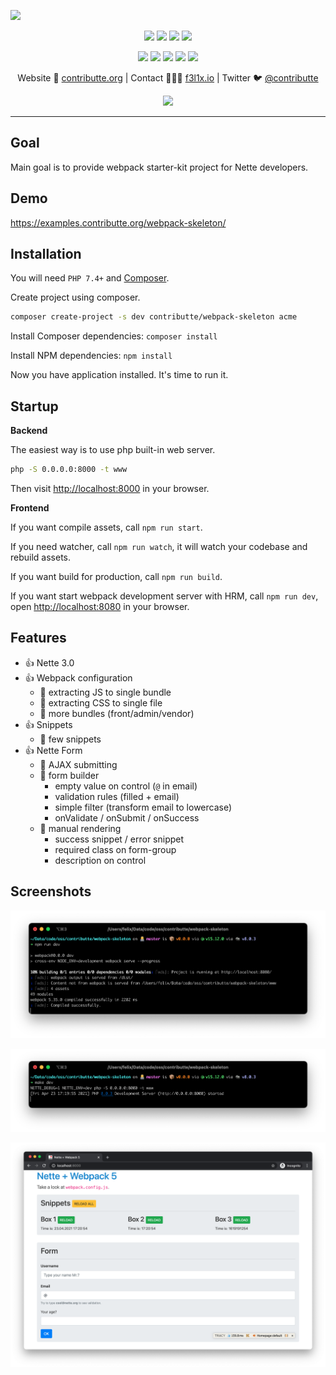 ![](https://heatbadger.now.sh/github/readme/contributte/webpack-skeleton/)

<p align=center>
  <a href="https://github.com/contributte/webpack-skeleton/actions"><img src="https://badgen.net/github/checks/contributte/webpack-skeleton/master"></a>
  <a href="https://coveralls.io/r/contributte/webpack-skeleton"><img src="https://badgen.net/coveralls/c/github/contributte/webpack-skeleton"></a>
  <a href="https://packagist.org/packages/contributte/webpack-skeleton"><img src="https://badgen.net/packagist/dm/contributte/webpack-skeleton"></a>
  <a href="https://packagist.org/packages/contributte/webpack-skeleton"><img src="https://badgen.net/packagist/v/contributte/webpack-skeleton"></a>
</p>
<p align=center>
  <a href="https://packagist.org/packages/contributte/webpack-skeleton"><img src="https://badgen.net/packagist/php/contributte/webpack-skeleton"></a>
  <a href="https://github.com/contributte/webpack-skeleton"><img src="https://badgen.net/github/license/contributte/webpack-skeleton"></a>
  <a href="https://bit.ly/ctteg"><img src="https://badgen.net/badge/support/gitter/cyan"></a>
  <a href="https://bit.ly/cttfo"><img src="https://badgen.net/badge/support/forum/yellow"></a>
  <a href="https://contributte.org/partners.html"><img src="https://badgen.net/badge/sponsor/donations/F96854"></a>
</p>

<p align=center>
Website 🚀 <a href="https://contributte.org">contributte.org</a> | Contact 👨🏻‍💻 <a href="https://f3l1x.io">f3l1x.io</a> | Twitter 🐦 <a href="https://twitter.com/contributte">@contributte</a>
</p>

<p align=center>
	<img src="https://api.microlink.io?url=https%3A%2F%2Fexamples.contributte.org%2Fwebpack-skeleton%2F&overlay.browser=light&screenshot=true&meta=false&embed=screenshot.url">
</p>

-----

## Goal

Main goal is to provide webpack starter-kit project for Nette developers.

## Demo

https://examples.contributte.org/webpack-skeleton/

## Installation

You will need `PHP 7.4+` and [Composer](https://getcomposer.org/).

Create project using composer.

```bash
composer create-project -s dev contributte/webpack-skeleton acme
```

Install Composer dependencies: `composer install`

Install NPM dependencies: `npm install`

Now you have application installed. It's time to run it.

## Startup

**Backend**

The easiest way is to use php built-in web server.

```bash
php -S 0.0.0.0:8000 -t www
```

Then visit [http://localhost:8000](http://localhost:8000) in your browser.

**Frontend**

If you want compile assets, call `npm run start`.

If you need watcher, call `npm run watch`, it will watch your codebase and rebuild assets.

If you want build for production, call `npm run build`.

If you want start webpack development server with HRM, call `npm run dev`, open [http://localhost:8080](http://localhost:8080) in your browser.

## Features

- :+1: Nette 3.0
- :+1: Webpack configuration
    - :tada: extracting JS to single bundle
    - :tada: extracting CSS to single file
    - :tada: more bundles (front/admin/vendor)
- :+1: Snippets
    - :tada: few snippets
- :+1: Nette Form
    - :tada: AJAX submitting
    - :tada: form builder
        - empty value on control (`@` in email)
        - validation rules (filled + email)
        - simple filter (transform email to lowercase)
        - onValidate / onSubmit / onSuccess
    - :tada: manual rendering
        - success snippet / error snippet
        - required class on form-group
        - description on control

## Screenshots

<p align=center>
	<img src="https://raw.githubusercontent.com/contributte/webpack-skeleton/master/.docs/webpack.png">
</p>

<p align=center>
	<img src="https://raw.githubusercontent.com/contributte/webpack-skeleton/master/.docs/phpserver.png">
</p>

<p align=center>
	<img src="https://raw.githubusercontent.com/contributte/webpack-skeleton/master/.docs/web.png">
</p>
